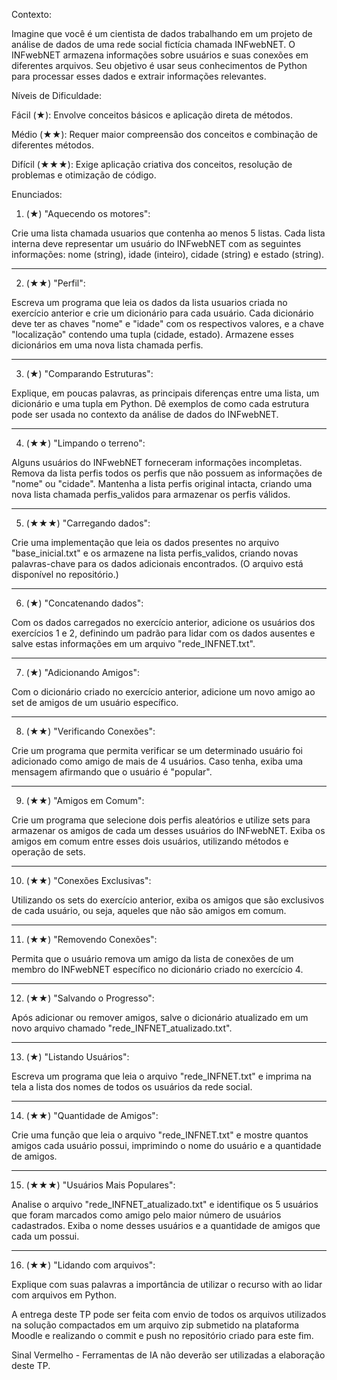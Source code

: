 Contexto:

Imagine que você é um cientista de dados trabalhando em um projeto de análise de dados de uma rede social fictícia chamada INFwebNET. O INFwebNET armazena informações sobre usuários e suas conexões em diferentes arquivos. Seu objetivo é usar seus conhecimentos de Python para processar esses dados e extrair informações relevantes.

Níveis de Dificuldade:

Fácil (★): Envolve conceitos básicos e aplicação direta de métodos.

Médio (★★): Requer maior compreensão dos conceitos e combinação de diferentes métodos.

Difícil (★★★): Exige aplicação criativa dos conceitos, resolução de problemas e otimização de código.


Enunciados:

1. (★) "Aquecendo os motores":

Crie uma lista chamada usuarios que contenha ao menos 5 listas. Cada lista interna deve representar um usuário do INFwebNET com as seguintes informações: nome (string), idade (inteiro), cidade (string) e estado (string).


---

2. (★★) "Perfil":

Escreva um programa que leia os dados da lista usuarios criada no exercício anterior e crie um dicionário para cada usuário. Cada dicionário deve ter as chaves "nome" e "idade" com os respectivos valores, e a chave "localização" contendo uma tupla (cidade, estado). Armazene esses dicionários em uma nova lista chamada perfis.


---

3. (★) "Comparando Estruturas":

Explique, em poucas palavras, as principais diferenças entre uma lista, um dicionário e uma tupla em Python. Dê exemplos de como cada estrutura pode ser usada no contexto da análise de dados do INFwebNET.


---

4. (★★) "Limpando o terreno":

Alguns usuários do INFwebNET forneceram informações incompletas. Remova da lista perfis todos os perfis que não possuem as informações de "nome" ou "cidade". Mantenha a lista perfis original intacta, criando uma nova lista chamada perfis_validos para armazenar os perfis válidos.


---

5. (★★★) "Carregando dados":

Crie uma implementação que leia os dados presentes no arquivo "base_inicial.txt" e os armazene na lista perfis_validos, criando novas palavras-chave para os dados adicionais encontrados. (O arquivo está disponível no repositório.)


---

6. (★) "Concatenando dados":

Com os dados carregados no exercício anterior, adicione os usuários dos exercícios 1 e 2, definindo um padrão para lidar com os dados ausentes e salve estas informações em um arquivo "rede_INFNET.txt".


---

7. (★) "Adicionando Amigos":

Com o dicionário criado no exercício anterior, adicione um novo amigo ao set de amigos de um usuário específico.


---

8. (★★) "Verificando Conexões":

Crie um programa que permita verificar se um determinado usuário foi adicionado como amigo de mais de 4 usuários. Caso tenha, exiba uma mensagem afirmando que o usuário é "popular".


---

9. (★★) "Amigos em Comum":

Crie um programa que selecione dois perfis aleatórios e utilize sets para armazenar os amigos de cada um desses usuários do INFwebNET. Exiba os amigos em comum entre esses dois usuários, utilizando métodos e operação de sets.


---

10. (★★) "Conexões Exclusivas":

Utilizando os sets do exercício anterior, exiba os amigos que são exclusivos de cada usuário, ou seja, aqueles que não são amigos em comum.


---

11. (★★) "Removendo Conexões":

Permita que o usuário remova um amigo da lista de conexões de um membro do INFwebNET específico no dicionário criado no exercício 4.


---

12. (★★) "Salvando o Progresso":

Após adicionar ou remover amigos, salve o dicionário atualizado em um novo arquivo chamado "rede_INFNET_atualizado.txt".


---

13. (★) "Listando Usuários":

Escreva um programa que leia o arquivo "rede_INFNET.txt" e imprima na tela a lista dos nomes de todos os usuários da rede social.


---

14. (★★) "Quantidade de Amigos":

Crie uma função que leia o arquivo "rede_INFNET.txt" e mostre quantos amigos cada usuário possui, imprimindo o nome do usuário e a quantidade de amigos.


---

15. (★★★) "Usuários Mais Populares":

Analise o arquivo "rede_INFNET_atualizado.txt" e identifique os 5 usuários que foram marcados como amigo pelo maior número de usuários cadastrados. Exiba o nome desses usuários e a quantidade de amigos que cada um possui.


---

16. (★★) "Lidando com arquivos":

Explique com suas palavras a importância de utilizar o recurso with ao lidar com arquivos em Python.

A entrega deste TP pode ser feita com envio de todos os arquivos utilizados na solução compactados em um arquivo zip submetido na plataforma Moodle e realizando o commit  e push no repositório criado para este fim.


Sinal Vermelho - Ferramentas de IA não deverão ser utilizadas a elaboração deste TP. 

